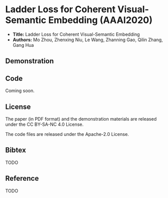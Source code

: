 # Ladder Loss for Coherent Visual-Semantic Embedding (AAAI2020)

* **Title:** Ladder Loss for Coherent Visual-Semantic Embedding
* **Authors:** Mo Zhou, Zhenxing Niu, Le Wang, Zhanning Gao, Qilin Zhang, Gang Hua

## Demonstration



## Code

Coming soon.

## License

The paper (in PDF format) and the demonstration materials are released under the CC BY-SA-NC 4.0 License.

The code files are released under the Apache-2.0 License.

## Bibtex

TODO

## Reference

TODO
